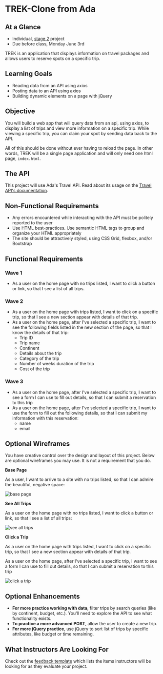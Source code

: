 # TREK-Clone from Ada

## At a Glance

-   Individual, [stage 2](https://github.com/Ada-Developers-Academy/pedagogy/blob/master/classroom/rule-of-three.md#stage-2) project
-   Due before class, Monday June 3rd

TREK is an application that displays information on travel packages and allows users to reserve spots on a specific trip.

## Learning Goals

-   Reading data from an API using axios
-   Posting data to an API using axios
-   Building dynamic elements on a page with jQuery

## Objective

You will build a web app that will query data from an api, using axios, to display a list of trips and view more information on a specific trip. While viewing a specific trip, you can claim your spot by sending data back to the API.

All of this should be done without ever having to reload the page. In other words, TREK will be a single page application and will only need one html page, `index.html`.

## The API

This project will use Ada's Travel API. Read about its usage on the [Travel API's documentation](https://github.com/AdaGold/trip_api).

## Non-Functional Requirements

-   Any errors encountered while interacting with the API must be politely reported to the user
-   Use HTML best-practices. Use semantic HTML tags to group and organize your HTML appropriately
-   The site should be attractively styled, using CSS Grid, flexbox, and/or Bootstrap

## Functional Requirements

### Wave 1

-   As a user on the home page with no trips listed, I want to click a button or link, so that I see a list of all trips.

### Wave 2

-   As a user on the home page with trips listed, I want to click on a specific trip, so that I see a new section appear with details of that trip.
-   As a user on the home page, after I've selected a specific trip, I want to see the following fields listed in the new section of the page, so that I know the details of that trip:
    -   Trip ID
    -   Trip name
    -   Continent
    -   Details about the trip
    -   Category of the trip
    -   Number of weeks duration of the trip
    -   Cost of the trip

### Wave 3

-   As a user on the home page, after I've selected a specific trip, I want to see a form I can use to fill out details, so that I can submit a reservation to this trip
-   As a user on the home page, after I've selected a specific trip, I want to use the form to fill out the following details, so that I can submit my information with this reservation:
    -   name
    -   email

## Optional Wireframes

You have creative control over the design and layout of this project. Below are optional wireframes you may use. It is not a requirement that you do.

**Base Page**

As a user, I want to arrive to a site with no trips listed, so that I can admire the beautiful, negative space:

![base page](wireframes/base-page.png)

**See All Trips**

As a user on the home page with no trips listed, I want to click a button or link, so that I see a list of all trips:

![see all trips](wireframes/see-all-trips.png)

**Click a Trip**

As a user on the home page with trips listed, I want to click on a specific trip, so that I see a new section appear with details of that trip.

As a user on the home page, after I've selected a specific trip, I want to see a form I can use to fill out details, so that I can submit a reservation to this trip

![click a trip](wireframes/click-a-trip.png)

<!-- https://www.draw.io/#G1n5hDq4YfmeGtHQ9U0Cx0aZWyeUqNxq9B -->

## Optional Enhancements

-   **For more practice working with data**, filter trips by search queries (like by continent, budget, etc.). You'll need to explore the API to see what functionality exists.
-   **To practice a more advanced POST**, allow the user to create a new trip.
-   **For more jQuery practice**, use jQuery to sort list of trips by specific attributes, like budget or time remaining.

## What Instructors Are Looking For

Check out the [feedback template](feedback.md) which lists the items instructors will be looking for as they evaluate your project.
